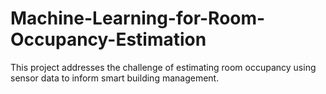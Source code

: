 # Machine-Learning-for-Room-Occupancy-Estimation
This project addresses the challenge of estimating room occupancy using sensor data to inform smart building management.
